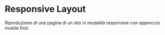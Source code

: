 Responsive Layout
===
Riproduzione di una pagina di un sito in modalità responsive con approccio mobile first.